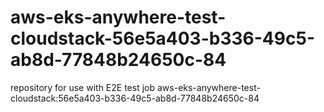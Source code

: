 # aws-eks-anywhere-test-cloudstack-56e5a403-b336-49c5-ab8d-77848b24650c-84
repository for use with E2E test job aws-eks-anywhere-test-cloudstack:56e5a403-b336-49c5-ab8d-77848b24650c-84
